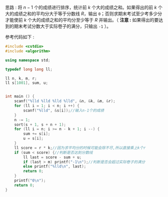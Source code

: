 思路 : 将 $n - 1$ 个的成绩进行排序，统计前 $k$ 个大的成绩之和。如果得出的前 $k$ 个大的成绩之和的平均分大于等于分数线 $R$，输出 `0`；否则求期末考试至少考多少分才能使前 $k$ 个大的成绩之和的平均分至少等于 $R$ 并输出。（ **注意 :** 如果得出的要达到的期末考试分数大于实际卷子的满分，只输出 `-1` ）。

参考代码如下 :
```cpp
#include <cstdio>
#include <algorithm>

using namespace std;

typedef long long ll;

ll n, k, m, r;
ll s[1001], sum, u;


int main () {
    scanf("%lld %lld %lld %lld", &n, &k, &m, &r);
    for (ll i = 1; i < n; i ++) {
        scanf("%lld", &s[i]);//输入n-1个的成绩
    }
    n -= 1;
    sort(s + 1, s + n + 1);
    for (ll i = n; i >= n - k + 1; i --) {
        sum += s[i];
        u = s[i];
    }
    ll score = r * k;//因为求平均分的时候可能会除不尽,所以直接乘上k个r
    if (sum < score) {//判断是否达到分数线
        ll last = score - sum + u;
        if (last > m) printf("-1\n");//判断是否会超过实际卷子的满分
        else printf("%lld\n", last);
        return 0;
    }
    printf("0\n");
    return 0;
}
```
